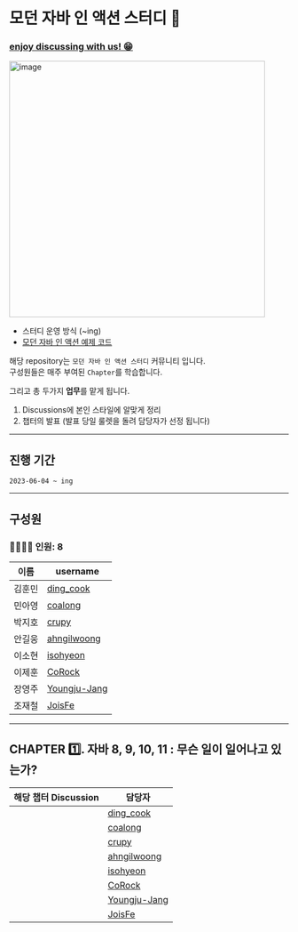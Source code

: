 # 모던 자바 인 액션 스터디 📝

### [enjoy discussing with us! 😁](https://github.com/bunsung92/Modern-Java-in-Action-Study/discussions) 

<img width="461" alt="image" src="https://github.com/bunsung92/Modern-Java-in-Action-Study/assets/53285909/4b7997f5-ecd8-4ab7-b914-a83d5bcaa638">

- 스터디 운영 방식 (~ing)
- [모던 자바 인 액션 예제 코드](http://www.hanbit.co.kr/src/10202)

해당 repository는 `모던 자바 인 액션 스터디` 커뮤니티 입니다.   
구성원들은 매주 부여된 `Chapter`를 학습합니다.

그리고 총 두가지 **업무**를 맡게 됩니다.

1. Discussions에 본인 스타일에 알맞게 정리
2. 챕터의 발표 (발표 당일 룰렛을 돌려 담당자가 선정 됩니다)

---

## 진행 기간
```
2023-06-04 ~ ing
```

---

## 구성원
### 👨‍👩‍👧‍👦 인원: 8
|이름|username|
|---|---|
| 김훈민 | [ding_cook](https://github.com/bunsung92) |
| 민아영 | [coalong](https://github.com/coalong) |
| 박지호 | [crupy](https://github.com/crupy) |
| 안길웅 | [ahngilwoong](https://github.com/ahngilwoong)
| 이소현 | [isohyeon](https://github.com/isohyeon) |
| 이제훈 | [CoRock](https://github.com/corock) |
| 장영주 | [Youngju-Jang](https://github.com/Youngju-Jang) |
| 조재철 | [JoisFe](https://github.com/JoisFe) |

---

## CHAPTER 1️⃣. 자바 8, 9, 10, 11 : 무슨 일이 일어나고 있는가?

| 해당 챕터 Discussion | 담당자 |
| --- | --- |
|  | [ding_cook](https://github.com/bunsung92) |
|  | [coalong](https://github.com/coalong) |
|  | [crupy](https://github.com/crupy) |
|  | [ahngilwoong](https://github.com/ahngilwoong)
|  | [isohyeon](https://github.com/isohyeon) |
|  | [CoRock](https://github.com/corock) |
|  | [Youngju-Jang](https://github.com/Youngju-Jang) |
|  | [JoisFe](https://github.com/JoisFe) |
